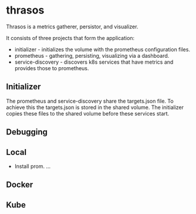 # thrasos

Thrasos is a metrics gatherer, persistor, and visualizer.

It consists of three projects that form the application:
* initializer - initializes the volume with the prometheus configuration files.
* prometheus - gathering, persisting, visualizing via a dashboard.
* service-discovery - discovers k8s services that have metrics and provides those to prometheus.

## Initializer
The prometheus and service-discovery share the targets.json file.
To achieve this the targets.json is stored in the shared volume.
The initializer copies these files to the shared volume before these services start.


## Debugging

## Local
* Install prom.
...

## Docker

## Kube